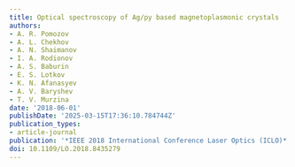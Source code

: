 ```yaml
---
title: Optical spectroscopy of Ag/py based magnetoplasmonic crystals
authors:
- A. R. Pomozov
- A. L. Chekhov
- A. N. Shaimanov
- I. A. Rodionov
- A. S. Baburin
- E. S. Lotkov
- K. N. Afanasyev
- A. V. Baryshev
- T. V. Murzina
date: '2018-06-01'
publishDate: '2025-03-15T17:36:10.784744Z'
publication_types:
- article-journal
publication: '*IEEE 2018 International Conference Laser Optics (ICLO)*'
doi: 10.1109/LO.2018.8435279
---
```

